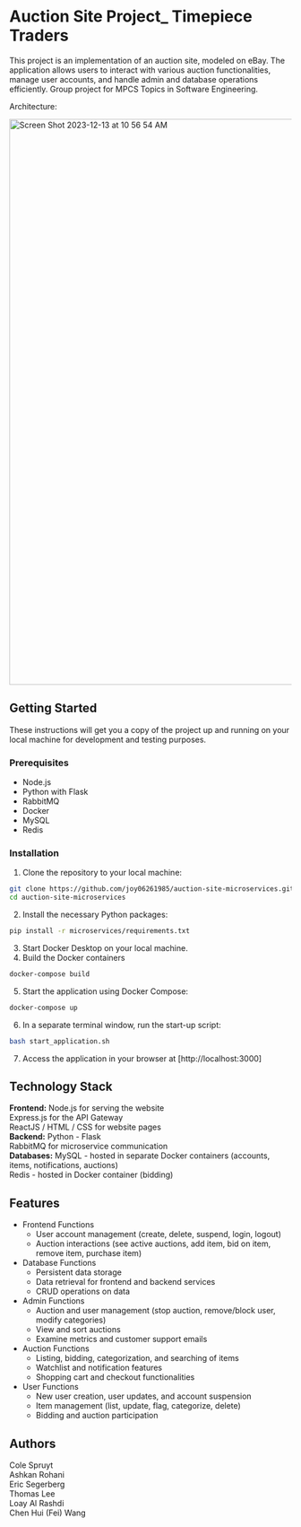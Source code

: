 # Auction Site Project_ Timepiece Traders

This project is an implementation of an auction site, modeled on eBay. The application allows users to interact with various auction functionalities, manage user accounts, and handle admin and database operations efficiently. Group project for MPCS Topics in Software Engineering.

Architecture:

<img width="1009" alt="Screen Shot 2023-12-13 at 10 56 54 AM" src="https://github.com/esegerberg3112/auction-site/assets/61920056/b9cce8c6-ade6-49b7-b980-f5114ab0c16a">

## Getting Started

These instructions will get you a copy of the project up and running on your local machine for development and testing purposes.

### Prerequisites

- Node.js
- Python with Flask
- RabbitMQ
- Docker
- MySQL
- Redis

### Installation

1. Clone the repository to your local machine:

```bash
git clone https://github.com/joy06261985/auction-site-microservices.git
cd auction-site-microservices
```
2. Install the necessary Python packages:
```bash
pip install -r microservices/requirements.txt
```
3. Start Docker Desktop on your local machine.
4. Build the Docker containers
```bash
docker-compose build
```
5. Start the application using Docker Compose:
```bash
docker-compose up
```
6. In a separate terminal window, run the start-up script:
```bash
bash start_application.sh
```
7. Access the application in your browser at [http://localhost:3000]


## Technology Stack
**Frontend:**
Node.js for serving the website  
Express.js for the API Gateway  
ReactJS / HTML / CSS for website pages  
**Backend:**
Python - Flask  
RabbitMQ for microservice communication  
**Databases:**
MySQL - hosted in separate Docker containers (accounts, items, notifications, auctions)  
Redis - hosted in Docker container (bidding)  

## Features
- Frontend Functions
  - User account management (create, delete, suspend, login, logout)
  - Auction interactions (see active auctions, add item, bid on item, remove item, purchase item)
- Database Functions
  - Persistent data storage
  - Data retrieval for frontend and backend services
  - CRUD operations on data
- Admin Functions
  - Auction and user management (stop auction, remove/block user, modify categories)
  - View and sort auctions
  - Examine metrics and customer support emails
- Auction Functions
  - Listing, bidding, categorization, and searching of items
  - Watchlist and notification features
  - Shopping cart and checkout functionalities
- User Functions
  - New user creation, user updates, and account suspension
  - Item management (list, update, flag, categorize, delete)
  - Bidding and auction participation

## Authors
Cole Spruyt  
Ashkan Rohani  
Eric Segerberg  
Thomas Lee  
Loay Al Rashdi  
Chen Hui (Fei) Wang  

